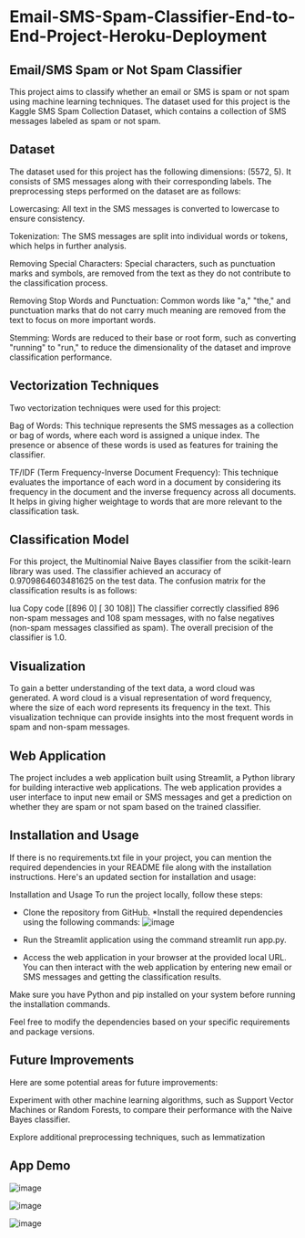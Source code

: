 # Email-SMS-Spam-Classifier-End-to-End-Project-Heroku-Deployment
## Email/SMS Spam or Not Spam Classifier
This project aims to classify whether an email or SMS is spam or not spam using machine learning techniques. The dataset used for this project is the Kaggle SMS Spam Collection Dataset, which contains a collection of SMS messages labeled as spam or not spam.

## Dataset

The dataset used for this project has the following dimensions: (5572, 5). It consists of SMS messages along with their corresponding labels. The preprocessing steps performed on the dataset are as follows:

Lowercasing: All text in the SMS messages is converted to lowercase to ensure consistency.

Tokenization: The SMS messages are split into individual words or tokens, which helps in further analysis.

Removing Special Characters: Special characters, such as punctuation marks and symbols, are removed from the text as they do not contribute to the classification process.

Removing Stop Words and Punctuation: Common words like "a," "the," and punctuation marks that do not carry much meaning are removed from the text to focus on more important words.

Stemming: Words are reduced to their base or root form, such as converting "running" to "run," to reduce the dimensionality of the dataset and improve classification performance.

## Vectorization Techniques

Two vectorization techniques were used for this project:

Bag of Words: This technique represents the SMS messages as a collection or bag of words, where each word is assigned a unique index. The presence or absence of these words is used as features for training the classifier.

TF/IDF (Term Frequency-Inverse Document Frequency): This technique evaluates the importance of each word in a document by considering its frequency in the document and the inverse frequency across all documents. It helps in giving higher weightage to words that are more relevant to the classification task.

## Classification Model
For this project, the Multinomial Naive Bayes classifier from the scikit-learn library was used. The classifier achieved an accuracy of 0.9709864603481625 on the test data. The confusion matrix for the classification results is as follows:

lua
Copy code
[[896   0]
 [ 30 108]]
The classifier correctly classified 896 non-spam messages and 108 spam messages, with no false negatives (non-spam messages classified as spam). The overall precision of the classifier is 1.0.

## Visualization
To gain a better understanding of the text data, a word cloud was generated. A word cloud is a visual representation of word frequency, where the size of each word represents its frequency in the text. This visualization technique can provide insights into the most frequent words in spam and non-spam messages.

## Web Application
The project includes a web application built using Streamlit, a Python library for building interactive web applications. The web application provides a user interface to input new email or SMS messages and get a prediction on whether they are spam or not spam based on the trained classifier.

## Installation and Usage

If there is no requirements.txt file in your project, you can mention the required dependencies in your README file along with the installation instructions. Here's an updated section for installation and usage:

Installation and Usage
To run the project locally, follow these steps:

* Clone the repository from GitHub.
 *Install the required dependencies using the following commands:
![image](https://github.com/YaqoobD/Email-SMS-Spam-Classifier-End-to-End-Project-Heroku-Deployment/assets/52135942/dfbca8e4-cfd2-4c7e-9781-b5b55d39118f)

* Run the Streamlit application using the command streamlit run app.py.
* Access the web application in your browser at the provided local URL.
You can then interact with the web application by entering new email or SMS messages and getting the classification results.

Make sure you have Python and pip installed on your system before running the installation commands.

Feel free to modify the dependencies based on your specific requirements and package versions.

## Future Improvements
Here are some potential areas for future improvements:

Experiment with other machine learning algorithms, such as Support Vector Machines or Random Forests, to compare their performance with the Naive Bayes classifier.

Explore additional preprocessing techniques, such as lemmatization

## App Demo
![image](https://github.com/YaqoobD/Email-SMS-Spam-Classifier-End-to-End-Project-Heroku-Deployment/assets/52135942/e92b2f4a-c78c-405b-8176-3ff3db87b460)

![image](https://github.com/YaqoobD/Email-SMS-Spam-Classifier-End-to-End-Project-Heroku-Deployment/assets/52135942/4e12eed4-935b-48bf-93e1-6dff8f926eb7)

![image](https://github.com/YaqoobD/Email-SMS-Spam-Classifier-End-to-End-Project-Heroku-Deployment/assets/52135942/b9ad09cd-650b-48d1-824e-c735fde7168d)

